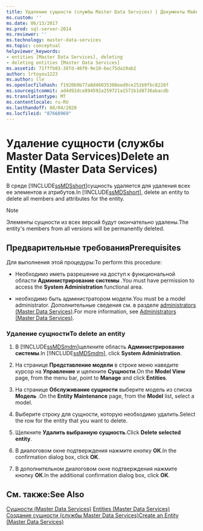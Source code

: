 ```yaml
---
title: Удаление сущности (службы Master Data Services) | Документы Майкрософт
ms.custom: ''
ms.date: 06/13/2017
ms.prod: sql-server-2014
ms.reviewer: ''
ms.technology: master-data-services
ms.topic: conceptual
helpviewer_keywords:
- entities [Master Data Services], deleting
- deleting entities [Master Data Services]
ms.assetid: 71fffb03-38fd-46f0-9e10-6ec75da19ab2
author: lrtoyou1223
ms.author: lle
ms.openlocfilehash: f1920b9b77a8d46035308eed9ce251b9fbc8228f
ms.sourcegitcommit: ad4d92dce894592a259721a1571b1d8736abacdb
ms.translationtype: MT
ms.contentlocale: ru-RU
ms.lasthandoff: 08/04/2020
ms.locfileid: "87668969"
---
```

# <a name="delete-an-entity-master-data-services"></a><span data-ttu-id="053d5-102">Удаление сущности (службы Master Data Services)</span><span class="sxs-lookup"><span data-stu-id="053d5-102">Delete an Entity (Master Data Services)</span></span>
  <span data-ttu-id="053d5-103">В среде [!INCLUDE[ssMDSshort](../includes/ssmdsshort-md.md)]сущность удаляется для удаления всех ее элементов и атрибутов.</span><span class="sxs-lookup"><span data-stu-id="053d5-103">In [!INCLUDE[ssMDSshort](../includes/ssmdsshort-md.md)], delete an entity to delete all members and attributes for the entity.</span></span>  
  
> [!NOTE]  
>  <span data-ttu-id="053d5-104">Элементы сущности из всех версий будут окончательно удалены.</span><span class="sxs-lookup"><span data-stu-id="053d5-104">The entity's members from all versions will be permanently deleted.</span></span>  
  
## <a name="prerequisites"></a><span data-ttu-id="053d5-105">Предварительные требования</span><span class="sxs-lookup"><span data-stu-id="053d5-105">Prerequisites</span></span>  
 <span data-ttu-id="053d5-106">Для выполнения этой процедуры:</span><span class="sxs-lookup"><span data-stu-id="053d5-106">To perform this procedure:</span></span>  
  
-   <span data-ttu-id="053d5-107">Необходимо иметь разрешение на доступ к функциональной области **Администрирование системы** .</span><span class="sxs-lookup"><span data-stu-id="053d5-107">You must have permission to access the **System Administration** functional area.</span></span>  
  
-   <span data-ttu-id="053d5-108">необходимо быть администратором модели.</span><span class="sxs-lookup"><span data-stu-id="053d5-108">You must be a model administrator.</span></span> <span data-ttu-id="053d5-109">Дополнительные сведения см. в разделе [administrators &#40;Master Data Services&#41;](administrators-master-data-services.md).</span><span class="sxs-lookup"><span data-stu-id="053d5-109">For more information, see [Administrators &#40;Master Data Services&#41;](administrators-master-data-services.md).</span></span>  
  
### <a name="to-delete-an-entity"></a><span data-ttu-id="053d5-110">Удаление сущности</span><span class="sxs-lookup"><span data-stu-id="053d5-110">To delete an entity</span></span>  
  
1.  <span data-ttu-id="053d5-111">В [!INCLUDE[ssMDSmdm](../includes/ssmdsmdm-md.md)]щелкните область **Администрирование системы**.</span><span class="sxs-lookup"><span data-stu-id="053d5-111">In [!INCLUDE[ssMDSmdm](../includes/ssmdsmdm-md.md)], click **System Administration**.</span></span>  
  
2.  <span data-ttu-id="053d5-112">На странице **Представление модели** в строке меню наведите курсор на **Управление** и щелкните **Сущности**.</span><span class="sxs-lookup"><span data-stu-id="053d5-112">On the **Model View** page, from the menu bar, point to **Manage** and click **Entities**.</span></span>  
  
3.  <span data-ttu-id="053d5-113">На странице **Обслуживание сущности** выберите модель из списка **Модель** .</span><span class="sxs-lookup"><span data-stu-id="053d5-113">On the **Entity Maintenance** page, from the **Model** list, select a model.</span></span>  
  
4.  <span data-ttu-id="053d5-114">Выберите строку для сущности, которую необходимо удалить.</span><span class="sxs-lookup"><span data-stu-id="053d5-114">Select the row for the entity that you want to delete.</span></span>  
  
5.  <span data-ttu-id="053d5-115">Щелкните **Удалить выбранную сущность**.</span><span class="sxs-lookup"><span data-stu-id="053d5-115">Click **Delete selected entity**.</span></span>  
  
6.  <span data-ttu-id="053d5-116">В диалоговом окне подтверждения нажмите кнопку **ОК**.</span><span class="sxs-lookup"><span data-stu-id="053d5-116">In the confirmation dialog box, click **OK**.</span></span>  
  
7.  <span data-ttu-id="053d5-117">В дополнительном диалоговом окне подтверждения нажмите кнопку **ОК**.</span><span class="sxs-lookup"><span data-stu-id="053d5-117">In the additional confirmation dialog box, click **OK**.</span></span>  
  
## <a name="see-also"></a><span data-ttu-id="053d5-118">См. также:</span><span class="sxs-lookup"><span data-stu-id="053d5-118">See Also</span></span>  
 <span data-ttu-id="053d5-119">[Сущности &#40;Master Data Services&#41;](../../2014/master-data-services/entities-master-data-services.md) </span><span class="sxs-lookup"><span data-stu-id="053d5-119">[Entities &#40;Master Data Services&#41;](../../2014/master-data-services/entities-master-data-services.md) </span></span>  
 [<span data-ttu-id="053d5-120">Создание сущности (службы Master Data Services)</span><span class="sxs-lookup"><span data-stu-id="053d5-120">Create an Entity &#40;Master Data Services&#41;</span></span>](../../2014/master-data-services/create-an-entity-master-data-services.md)  
  
  
